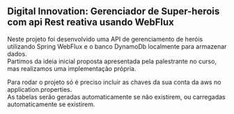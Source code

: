 <h2> Digital Innovation: Gerenciador de Super-herois com api Rest reativa usando WebFlux  </h2>

Neste projeto foi desenvolvido uma API de gerenciamento de heróis utilizando Spring WebFlux e o banco DynamoDb localmente para armazenar dados.  
Partimos da ideia inicial proposta apresentada pela palestrante no curso, mas realizamos uma implementação própria.

Para rodar o projeto só é preciso incluir as chaves da sua conta da aws no application.properties.  
As tabelas serão geradas automaticamente se não existirem, ou carregadas automaticamente se existirem.  

